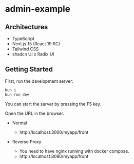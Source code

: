 # admin-example

## Architectures

- TypeScript
- Next.js 15 (React 19 RC)
- Tailwind CSS
- shadcn UI x Radix UI

## Getting Started

First, run the development server:

```bash
bun i
bun run dev
```

You can start the server by pressing the F5 key.

Open the URL in the browser.

- Normal

  - http://localhost:3000/myapp/front

- Reverse Proxy

  - You need to have nginx running with docker compose.
  - http://localhost:8080/myapp/front
